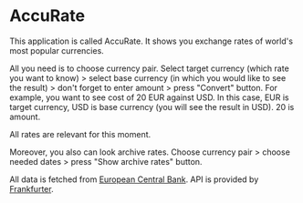 # AccuRate
This application is called AccuRate. It shows you exchange rates of world's most popular currencies.

All you need is to choose currency pair. Select target currency (which rate you want to know) > select base currency (in which you would like to see the result) > don't forget to enter amount > press "Convert" button.
For example, you want to see cost of 20 EUR against USD. In this case, EUR is target currency, USD is base currency (you will see the result in USD). 20 is amount.

All rates are relevant for this moment.

Moreover, you also can look archive rates. Choose currency pair > choose needed dates > press "Show archive rates" button.

All data is fetched from [European Central Bank](https://www.ecb.europa.eu/stats/policy_and_exchange_rates/euro_reference_exchange_rates/html/index.en.html). API is provided by [Frankfurter](https://www.frankfurter.app/docs/).
